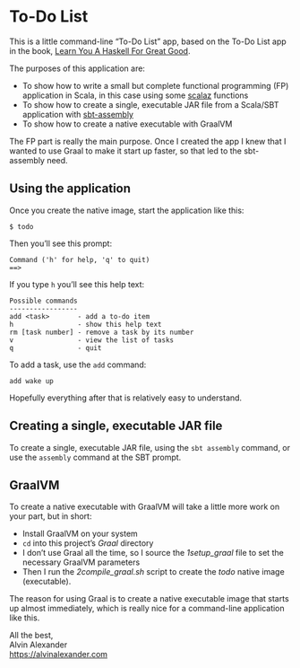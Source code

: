 To-Do List
==========

This is a little command-line “To-Do List” app, based on the
To-Do List app in the book,
[Learn You A Haskell For Great Good](https://kbhr.co/lyahfgg).

The purposes of this application are:

- To show how to write a small but complete functional programming (FP) application
  in Scala, in this case using some [scalaz](https://github.com/scalaz/scalaz) 
  functions
- To show how to create a single, executable JAR file from a 
  Scala/SBT application with [sbt-assembly](https://github.com/sbt/sbt-assembly)
- To show how to create a native executable with GraalVM

The FP part is really the main purpose. Once I created the app I knew that
I wanted to use Graal to make it start up faster, so that led to the 
sbt-assembly need.


## Using the application

Once you create the native image, start the application like this:

````
$ todo
````

Then you’ll see this prompt:

````
Command ('h' for help, 'q' to quit)
==>
````

If you type `h` you’ll see this help text:

````
Possible commands
-----------------
add <task>       - add a to-do item
h                - show this help text
rm [task number] - remove a task by its number
v                - view the list of tasks
q                - quit
````

To add a task, use the `add` command:

````
add wake up
````

Hopefully everything after that is relatively easy to understand.


## Creating a single, executable JAR file

To create a single, executable JAR file, using the `sbt assembly` command,
or use the `assembly` command at the SBT prompt.


## GraalVM

To create a native executable with GraalVM will take a little more work
on your part, but in short:

- Install GraalVM on your system
- `cd` into this project’s *Graal* directory
- I don’t use Graal all the time, so I source the 
  *1setup_graal* file to set the necessary GraalVM parameters
- Then I run the *2compile_graal.sh* script to create the 
  *todo* native image (executable).

The reason for using Graal is to create a native executable
image that starts up almost immediately, which is really nice
for a command-line application like this.


All the best,  
Alvin Alexander  
https://alvinalexander.com

